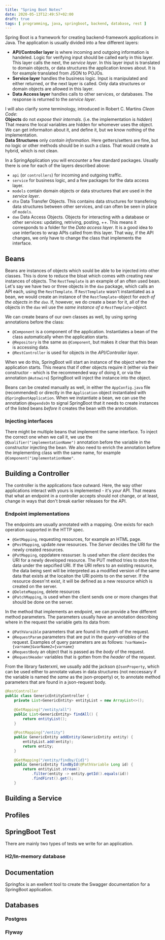 ```yaml
---
title: "Spring Boot Notes"
date: 2020-05-13T12:49:57+02:00
draft: true
tags: [ programming, java, springboot, backend, database, rest ]
---
```


Spring Boot is a framework for creating backend-framework applications in Java. 
The application is usually divided into a few different layers:
- **API/Controller layer** is where incoming and outgoing information is handeled. Logic for verifying input should be called early in this layer. This layer calls the next, the *service layer*. In this layer input is translated to domain objects, or data structures the application knows about. It is for example translated from JSON to POJOs.
- **Service layer** handles the business logic. Input is manipulated and either returned, or the next layer is called. Only data structures or domain objects are allowed in this layer.
- **Data Access layer** handles calls to other services, or databases. The response is returned to the *service layer*.

I will also clarify some terminology, introduced in Robert C. Martins *Clean Code*:  
**Objects** do not *expose their internals*. (i.e. the implementation is *hidden*) That means the local variables are hidden for whomever uses the object. We can get informaiton about it, and define it, but we know nothing of the implementation.  
**Data Structures** only *contain information*. Here getters/setters are fine, but no logic or other methods should be in such a class. That would create a hybrid, which is not clean. 


In a SpringApplication you will encounter a few standard packages. Usually there is one for each of the layers described above:  
- `api` (or `controllers`) for incoming and outgoing traffic.
- `service` for business logic, and a few packages for the data access layer.
- `models` contain domain objects or data structures that are used in the *service layer*. 
- `dto` Data Transfer Objects. This contains data structures for transfering data structures between other services, and can often be seen in place of `models`.
- `dao` Data Access Objects. Objects for interacting with a database or other services: updating, retriving, posting, ++. This means it corresponds to a folder for the *Data access layer*. It is a good idea to use interfaces to wrap APIs called from this layer. That way, if the API changes, we only have to change the class that implements the interface. 


## Beans
Beans are instances of objects which sould be able to be injected into other classes. This is done to reduce the bloat which comes with creating new instances of objects. The `RestTemplate` is an example of an often used bean. Let's say we have two or three objects in the `dao` package, which calls an API each, using the `RestTemplate`. If `RestTemplate` wasn't instantiated as a bean, we would create an instance of the `RestTemplate`-object for *each of the objects in the `dao`*. If, however, we do create a bean for it, all of the objects in the `dao` wil use the *same instance of a `RestTemplate`-object*.

We can create beans of our own classes as well, by using spring annotations before the class:  
- `@Component` is a component of the application. Instantiates a bean of the class automatically when the application starts.
- `@Repository` is the same as `@Component`, but makes it clear that this bean is accessing data.
- `@RestController` is used for objects in the *API/Controller layer*. 

When we do this, SpringBoot will start an instance of the object when the application starts. This means that if other objects require it (either via their constructor - which is the recommended way of doing it, or via the annotation `@Autowire`) SpringBoot will inject the instance into the object.

Beans can be created manually as well, in either the `AppConfig.java` file (recommended) or directly in the `Application` object instantiated with `@SpringBootApplication`. When we instantiate a bean, we can use the annotation `@DependsOn` to signal SpringBoot that it needs to create instances of the listed beans *before* it creates the bean with the annotation.

### Injecting interfaces
There might be multiple beans that implement the same interface. To inject the correct one when we call it, we use the `@Qualifier("implementationName")` annotation before the variable in the constructor injecting the bean. We also need to enrich the annotation before the implementing class with the same name, for example `@Component("implementationName"`.

## Building a Controller
The controller is the applications face outward. Here, the way other applications interact with yours is implemented - it's *your* API. That means that what an endpoint in a controller accepts should not change, or at least, change in ways that don't break earlier releases for the API. 

### Endpoint implementations
The endpoints are usually annotated with a mapping. One exists for each operation supported in the HTTP spec.
- `@GetMapping`, requesting resources, for example an HTML page.
- `@PostMapping`, update *new* resources. The *Server* decides the URI for the newly created resources.
- `@PutMapping`, oppdatere ressurser. Is used when the *client* decides the URI for a newly developed resource. The PUT method tries to store the data under the sepcified URI. If the URI refers to an existing resource, the data being sent will be interpreted as a modified version of the same data that exists at the locaiton the URI points to on the server. If the resource doesn'nt exist, it will be defined as a new resource which is created on the server.
- `@DeleteMapping`, delete resources
- `@PatchMapping`, is used when the client sends one or more changes that should be done on the server.


In the method that implements an endpoint, we can provide a few different method parameters. The parameters usually have an annotation describing where in the request the variable gets its data from:
- `@PathVaraible` parameters that are found in the *path* of the request.
- `@RequestParam` parameters that are put in the *query-variables* of the request. Examples of query parameters are as follows: `?varName1={varname}&varName2={varname}`
- `@RequestBody` an object that is passed as the *body* of the request.
- `@RequestHeader` variables that is gotten from the *header* of the request.

From the library fasterxml, we usually add the jackson `@JsonProperty`, which can be used either to annotate values in data structures (not neccessary if the variable is named the *same* as the json-property) or, to annotate method parameters that are found in a json-request body.

```java
@RestController
public class GenericEntityController {
	private List<GenericEntity> entityList = new ArrayList<>();
	
	@GetMapping("/entity/all")
	public List<GenericEntity> findAll() {
		return entityList();
	}
	
	@PostMapping("/entity")
	public GenericEntity addEntity(GenericEntity entity) {
		entityList.add(entity);
		return entity;
	}
	
	@GetMapping("/entity/findby/{id}")
	public GenericEntity findById(@PathVariable Long id) {
		return entityList.stream()
			.filter(entity -> entity.getId().equals(id))
			.findFirst().get();
	}
```


## Building a Service


## Profiles


## SpringBoot Test
There are mainly two types of tests we write for an application. 

### H2/In-memory database


## Documentation
Springfox is an exellent tool to create the Swagger documentation for a SpringBoot application.


## Databases

### Postgres

### Flyway
